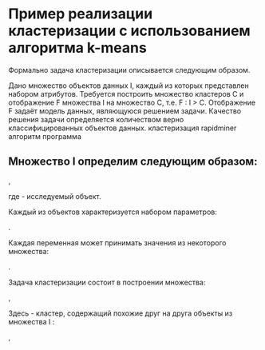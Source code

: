 # Пример реализации кластеризации с использованием алгоритма k-means
Формально задача кластеризации описывается следующим образом.

Дано множество объектов данных I, каждый из которых представлен набором атрибутов. Требуется построить множество кластеров C и отображение F множества I на множество C, т.е. F : I > C. Отображение F задаёт модель данных, являющуюся решением задачи. Качество решения задачи определяется количеством верно классифицированных объектов данных. кластеризация rapidminer алгоритм программа

Множество I определим следующим образом:
- 
,

где - исследуемый объект.

Каждый из объектов характеризуется набором параметров:

.

Каждая переменная может принимать значения из некоторого множества:

.

Задача кластеризации состоит в построении множества:

,

Здесь - кластер, содержащий похожие друг на друга объекты из множества I :

,

